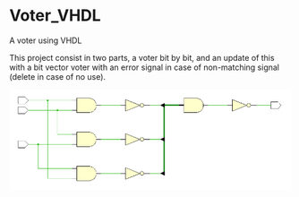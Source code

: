 # Voter_VHDL
 A voter using VHDL

This project consist in two parts, a voter bit by bit, and an update of this with a bit vector voter 
with an error signal in case of non-matching signal (delete in case of no use).

![voter](./img/img.png)